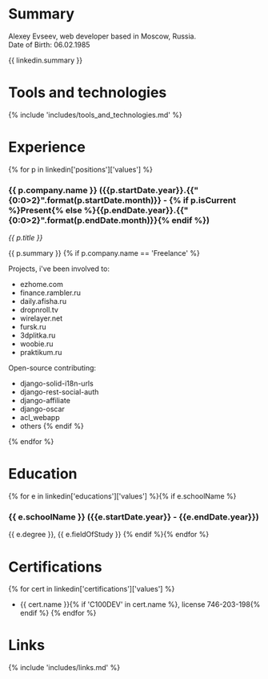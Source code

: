 Summary
=======

Alexey Evseev, web developer based in Moscow, Russia.<br/>Date of Birth: 06.02.1985

{{ linkedin.summary }}

Tools and technologies
======================

{% include 'includes/tools_and_technologies.md' %}

Experience
==========

{% for p in linkedin['positions']['values'] %}
### {{ p.company.name }} ({{p.startDate.year}}.{{"{0:0>2}".format(p.startDate.month)}} - {% if p.isCurrent %}Present{% else %}{{p.endDate.year}}.{{"{0:0>2}".format(p.endDate.month)}}{% endif %})
_{{ p.title }}_

{{ p.summary }}
{% if p.company.name == 'Freelance' %}

Projects, i've been involved to:

- ezhome.com
- finance.rambler.ru
- daily.afisha.ru
- dropnroll.tv
- wirelayer.net
- fursk.ru
- 3dplitka.ru
- woobie.ru
- praktikum.ru

Open-source contributing:

- django-solid-i18n-urls
- django-rest-social-auth
- django-affiliate
- django-oscar
- acl_webapp
- others
{% endif %}

{% endfor %}

Education
=========

{% for e in linkedin['educations']['values'] %}{% if e.schoolName %}
### {{ e.schoolName }} ({{e.startDate.year}} - {{e.endDate.year}})

{{ e.degree }}, {{ e.fieldOfStudy }}
{% endif %}{% endfor %}

Certifications
==============

{% for cert in linkedin['certifications']['values'] %}
 - {{ cert.name }}{% if 'C100DEV' in cert.name %}, license 746-203-198{% endif %}
{% endfor %}

Links
=====
{% include 'includes/links.md' %}
